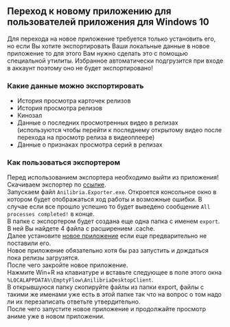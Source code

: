 ## Переход к новому приложению для пользователей приложения для Windows 10
Для перехода на новое приложение требуется только установить его, но если Вы хотите экспортировать Ваши локальные данные в новое приложение
то для этого Вам нужно сделать это c помощью специальной утилиты. Избранное автоматически подгрузится при входе в аккаунт поэтому оно не будет экспортировано!

### Какие данные можно экспортировать
* История просмотра карточек релизов
* История просмотра релизов
* Кинозал
* Данные о последних просмотренных видео в релизах (используются чтобы перейти к последнему открытому видео после перехода на просмотр релиза в видеоплеере)
* Данные о признаках просмотра серий в релизах

### Как пользоваться экспортером

Перед использованием экспортера необходимо выйти из приложения!  
Скачиваем экспортер по [ссылке](https://github.com/anilibria/anilibria-win/releases/download/1.0.18/AnilibriaExporter.zip).  
Запускаем файл ``Anilibria.Exporter.exe``.
Откроется консольное окно в котором будет отображаться ход работы и возможные ошибки.
В случае если все прошло успешно то будет выведено сообщение ``All processes completed!`` в конце.  
В папке с экспортером будет создана еще одна папка с именем ``export``. В ней Вы найдете 4 файла с расширением .cache.  
Далее установите [новое приложение](https://github.com/anilibria/anilibria-winmaclinux#anilibria-desktop-client) если еще предварительно не поставили его.  
Новое приложение обязательно хотя бы раз запустить и дождаться пока релизы загрузятся.  
После чего закройте новое приложение.  
Нажмите Win+R на клавиатуре и вставьте следующее в поле этого окна ``%LOCALAPPDATA%\EmptyFlow\AnilibriaDesktopClient``.  
В открывшуюся папку скопируйте файлы из папки export, файлы с такими же именами уже есть в этой папке так что на вопрос о том надо ли их перезаписать ответьте утвердительно.  
После чего запустите новое приложение и продолжайте просмотр аниме уже в новом приложении.
